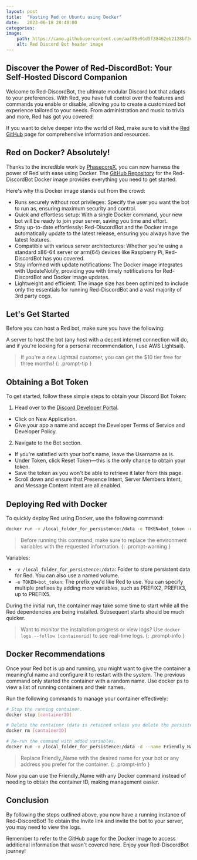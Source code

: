 ```yaml
---
layout: post
title:  "Hosting Red on Ubuntu using Docker"
date:   2023-06-18 20:40:00
categories:
image:
    path: https://camo.githubusercontent.com/aaf85e91d5f38462eb2128bf3c0c807d7129f745b88f808d4108364e6156e7f5/68747470733a2f2f696d6775722e636f6d2f705931575546582e706e67
    alt: Red Discord Bot header image
---
```


## Discover the Power of Red-DiscordBot: Your Self-Hosted Discord Companion
Welcome to Red-DiscordBot, the ultimate modular Discord bot that adapts to your preferences. With Red, you have full control over the features and commands you enable or disable, allowing you to create a customized bot experience tailored to your needs. From administration and music to trivia and more, Red has got you covered!

If you want to delve deeper into the world of Red, make sure to visit the [Red GitHub](https://github.com/Cog-Creators/Red-DiscordBot) page for comprehensive information and resources.

## Red on Docker? Absolutely!
Thanks to the incredible work by [PhasecoreX](https://github.com/PhasecoreX), you can now harness the power of Red with ease using Docker. The [GitHub Repository](https://github.com/PhasecoreX/docker-red-discordbot) for the Red-DiscordBot Docker image provides everything you need to get started.

Here's why this Docker image stands out from the crowd:

- Runs securely without root privileges: Specify the user you want the bot to run as, ensuring maximum security and control.
- Quick and effortless setup: With a single Docker command, your new bot will be ready to join your server, saving you time and effort.
- Stay up-to-date effortlessly: Red-DiscordBot and the Docker image automatically update to the latest release, ensuring you always have the latest features.
- Compatible with various server architectures: Whether you're using a standard x86-64 server or arm(64) devices like Raspberry Pi, Red-DiscordBot has you covered.
- Stay informed with update notifications: The Docker image integrates with UpdateNotify, providing you with timely notifications for Red-DiscordBot and Docker image updates.
- Lightweight and efficient: The image size has been optimized to include only the essentials for running Red-DiscordBot and a vast majority of 3rd party cogs.

## Let's Get Started
Before you can host a Red bot, make sure you have the following:

A server to host the bot (any host with a decent internet connection will do, and if you're looking for a personal recommendation, I use AWS Lightsail).
> If you're a new Lightsail customer, you can get the $10 tier free for three months!
{: .prompt-tip }

## Obtaining a Bot Token
To get started, follow these simple steps to obtain your Discord Bot Token:

1. Head over to the [Discord Developer Portal](https://discord.com/developers/applications).
 - Click on New Application.
 - Give your app a name and accept the Developer Terms of Service and Developer Policy.
2. Navigate to the Bot section.
 - If you're satisfied with your bot's name, leave the Username as is.
 - Under Token, click Reset Token—this is the only chance to obtain your token.
 - Save the token as you won't be able to retrieve it later from this page.
 - Scroll down and ensure that Presence Intent, Server Members Intent, and Message Content Intent are all enabled.

## Deploying Red with Docker
To quickly deploy Red using Docker, use the following command:

```bash
docker run -v /local_folder_for_persistence:/data -e TOKEN=bot_token -e PREFIX=. phasecorex/red-discordbot
```

> Before running this command, make sure to replace the environment variables with the requested information.
{: .prompt-warning }

Variables:

- `-v /local_folder_for_persistence:/data`: Folder to store persistent data for Red. You can also use a named volume.
- `-e TOKEN=bot_token`: The prefix you'd like Red to use. You can specify multiple prefixes by adding more variables, such as PREFIX2, PREFIX3, up to PREFIX5.

During the initial run, the container may take some time to start while all the Red dependencies are being installed. Subsequent starts should be much quicker.

> Want to monitor the installation progress or view logs? Use `docker logs --follow [containerid]` to see real-time logs.
{: .prompt-info }

## Docker Recommendations
Once your Red bot is up and running, you might want to give the container a meaningful name and configure it to restart with the system. The previous command only started the container with a random name. Use docker ps to view a list of running containers and their names.

Run the following commands to manage your container effectively:

```bash
# Stop the running container.
docker stop [containerID]

# Delete the container (data is retained unless you delete the persistence folder).
docker rm [containerID]

# Re-run the command with added variables.
docker run -v /local_folder_for_persistence:/data -d --name Friendly_Name --restart unless-stopped phasecorex/red-discordbot
```

> Replace Friendly_Name with the desired name for your bot or any address you prefer for the container.
{: .prompt-info }

Now you can use the Friendly_Name with any Docker command instead of needing to obtain the container ID, making management easier.

## Conclusion
By following the steps outlined above, you now have a running instance of Red-DiscordBot! To obtain the Invite link and invite the bot to your server, you may need to view the logs.

Remember to refer to the GitHub page for the Docker image to access additional information that wasn't covered here. Enjoy your Red-DiscordBot journey!